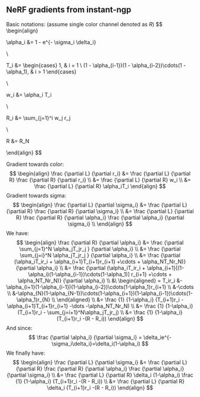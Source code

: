 ## NeRF gradients from instant-ngp
Basic notations:
(assume single color channel denoted as $R$)
$$
\begin{align}

\alpha_i &= 1 - e^{- \sigma_i \delta_i}

\\

T_i &= 
\begin{cases}
1, & i = 1 \\
(1 - \alpha_{i-1})(1 - \alpha_{i-2})\cdots(1 - \alpha_1), & i > 1
\end{cases} 

\\

w_i &= \alpha_i T_i

\\

R_i &= \sum_{j=1}^i w_j r_j

\\

R &= R_N

\end{align}
$$

Gradient towards color:
$$
\begin{align}
\frac {\partial L} {\partial r_i} 
&= \frac {\partial L} {\partial R} \frac {\partial R} {\partial r_i} \\
&= \frac {\partial L} {\partial R} w_i \\
&= \frac {\partial L} {\partial R} \alpha_iT_i
\end{align}
$$
Gradient towards sigma:
$$
\begin{align}
\frac {\partial L} {\partial \sigma_i} 
&= \frac {\partial L} {\partial R} \frac {\partial R} {\partial \sigma_i} \\
&= \frac {\partial L} {\partial R} \frac {\partial R} {\partial \alpha_i} \frac {\partial \alpha_i} {\partial \sigma_i} \\
\end{align}
$$
We have:
$$
\begin{align}
\frac {\partial R} {\partial \alpha_i} 
&= \frac {\partial \sum_{j=1}^N \alpha_jT_jr_j } {\partial \alpha_i} \\
&= \frac {\partial \sum_{j=i}^N \alpha_jT_jr_j } {\partial \alpha_i} \\
&= \frac {\partial (\alpha_iT_ir_i + \alpha_{i+1}T_{i+1}r_{i+1} +\cdots + \alpha_NT_Nr_N)} {\partial \alpha_i} \\
&= \frac {\partial (\alpha_iT_ir_i + \alpha_{i+1}[(1-\alpha_i)(1-\alpha_{i-1})\cdots(1-\alpha_1)] r_{i+1} +\cdots + \alpha_NT_Nr_N)} {\partial \alpha_i} \\
&\ \begin{aligned} = T_ir_i &-\alpha_{i+1}(1-\alpha_{i-1})(1-\alpha_{i-2})\cdots(1-\alpha_1)r_{i+1} \\
                            &-\cdots \\
                            &-\alpha_{N}(1-\alpha_{N-1})\cdots(1-\alpha_{i+1})(1-\alpha_{i-1})\cdots(1-\alpha_1)r_{N} \\
   \end{aligned} \\
&= \frac {1} {1-\alpha_i} (T_{i+1}r_i - \alpha_{i+1}T_{i+1}r_{i+1} -\dots -\alpha_NT_Nr_N) \\
&= \frac {1} {1-\alpha_i} (T_{i+1}r_i - \sum_{j=i+1}^N\alpha_jT_jr_j) \\
&= \frac {1} {1-\alpha_i} (T_{i+1}r_i -(R - R_i))
\end{align}
$$
And since:
$$
\frac {\partial \alpha_i} {\partial \sigma_i} = \delta_ie^{-\sigma_i\delta_i}=\delta_i(1-\alpha_i)
$$
We finally have:
$$
\begin{align}
\frac {\partial L} {\partial \sigma_i} 
&= \frac {\partial L} {\partial R} \frac {\partial R} {\partial \alpha_i} \frac {\partial \alpha_i} {\partial \sigma_i} \\
&= \frac {\partial L} {\partial R} \delta_i (1-\alpha_i) \frac {1} {1-\alpha_i} (T_{i+1}r_i -(R - R_i)) \\
&= \frac {\partial L} {\partial R} \delta_i (T_{i+1}r_i -(R - R_i))
\end{align}
$$


